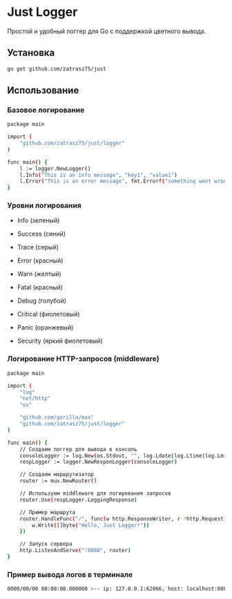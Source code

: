 # Just Logger

Простой и удобный логгер для Go с поддержкой цветного вывода.

## Установка

```bash
go get github.com/zatrasz75/just
````

## Использование
###  Базовое логирование
```bash
package main

import (
	"github.com/zatrasz75/just/logger"
)

func main() {
	l := logger.NewLogger()
	l.Info("This is an info message", "key1", "value1")
	l.Error("This is an error message", fmt.Errorf("something went wrong"))
}
```

### Уровни логирования
- Info (зеленый)

- Success (синий)

- Trace (серый)

- Error (красный)

- Warn (желтый)

- Fatal (красный)

- Debug (голубой)

- Critical (фиолетовый)

- Panic (оранжевый)

- Security (яркий фиолетовый)

### Логирование HTTP-запросов (middleware)
```bash
package main

import (
	"log"
	"net/http"
	"os"

	"github.com/gorilla/mux"
	"github.com/zatrasz75/just/logger"
)

func main() {
	// Создаем логгер для вывода в консоль
	consoleLogger := log.New(os.Stdout, "", log.Ldate|log.Ltime|log.Lmicroseconds)
	respLogger := logger.NewResponLogger(consoleLogger)

	// Создаем маршрутизатор
	router := mux.NewRouter()

	// Используем middleware для логирования запросов
	router.Use(respLogger.LoggingResponse)

	// Пример маршрута
	router.HandleFunc("/", func(w http.ResponseWriter, r *http.Request) {
		w.Write([]byte("Hello, Just Logger!"))
	})

	// Запуск сервера
	http.ListenAndServe(":8080", router)
}

```
### Пример вывода логов в терминале

```bash
0000/00/00 00:00:00.000000 >-- ip: 127.0.0.1:62066, host: localhost:8080 url: /users/login, method: POST status code: 200 OK, trace id: e0543b67-eaa3-4367-861e-24600bae2924
```